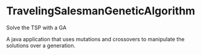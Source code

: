 TravelingSalesmanGeneticAlgorithm
=================================

Solve the TSP with a GA

A java application that uses mutations and crossovers to manipulate the solutions over a generation.
